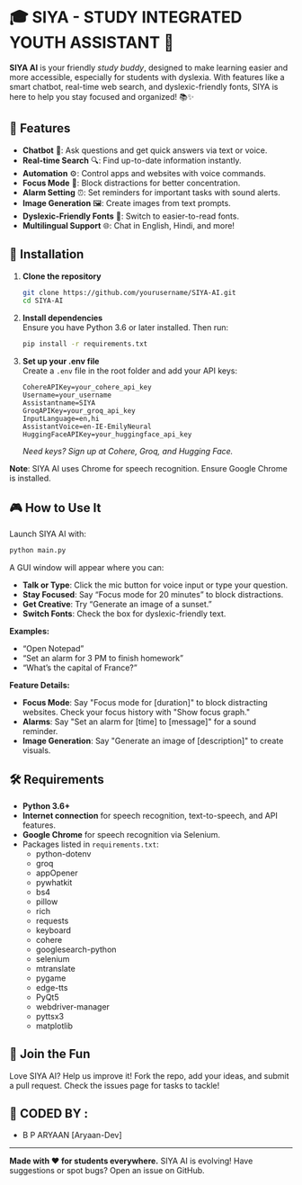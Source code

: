 # 🎓 SIYA - STUDY INTEGRATED YOUTH ASSISTANT 🤖

**SIYA AI** is your friendly *study buddy*, designed to make learning easier and more accessible, especially for students with dyslexia. With features like a smart chatbot, real-time web search, and dyslexic-friendly fonts, SIYA is here to help you stay focused and organized! 📚✨

## 🌟 Features

- **Chatbot** 🤖: Ask questions and get quick answers via text or voice.
- **Real-time Search** 🔍: Find up-to-date information instantly.
- **Automation** ⚙️: Control apps and websites with voice commands.
- **Focus Mode** 🎯: Block distractions for better concentration.
- **Alarm Setting** ⏰: Set reminders for important tasks with sound alerts.
- **Image Generation** 🖼️: Create images from text prompts.
- **Dyslexic-Friendly Fonts** 📖: Switch to easier-to-read fonts.
- **Multilingual Support** 🌐: Chat in English, Hindi, and more!

## 🚀 Installation

1. **Clone the repository**

   ```bash
   git clone https://github.com/yourusername/SIYA-AI.git
   cd SIYA-AI
   ```

2. **Install dependencies**\
   Ensure you have Python 3.6 or later installed. Then run:

   ```bash
   pip install -r requirements.txt
   ```

3. **Set up your .env file**\
   Create a `.env` file in the root folder and add your API keys:

   ```
   CohereAPIKey=your_cohere_api_key
   Username=your_username
   Assistantname=SIYA
   GroqAPIKey=your_groq_api_key
   InputLanguage=en,hi
   AssistantVoice=en-IE-EmilyNeural
   HuggingFaceAPIKey=your_huggingface_api_key
   ```

   *Need keys? Sign up at Cohere, Groq, and Hugging Face.*

**Note**: SIYA AI uses Chrome for speech recognition. Ensure Google Chrome is installed.

## 🎮 How to Use It

Launch SIYA AI with:

```bash
python main.py
```

A GUI window will appear where you can:

- **Talk or Type**: Click the mic button for voice input or type your question.
- **Stay Focused**: Say “Focus mode for 20 minutes” to block distractions.
- **Get Creative**: Try “Generate an image of a sunset.”
- **Switch Fonts**: Check the box for dyslexic-friendly text.

**Examples:**

- “Open Notepad”
- “Set an alarm for 3 PM to finish homework”
- “What’s the capital of France?”

**Feature Details:**

- **Focus Mode**: Say "Focus mode for \[duration\]" to block distracting websites. Check your focus history with "Show focus graph."
- **Alarms**: Say "Set an alarm for \[time\] to \[message\]" for a sound reminder.
- **Image Generation**: Say "Generate an image of \[description\]" to create visuals.

## 🛠️ Requirements

- **Python 3.6+**
- **Internet connection** for speech recognition, text-to-speech, and API features.
- **Google Chrome** for speech recognition via Selenium.
- Packages listed in `requirements.txt`:
  - python-dotenv
  - groq
  - appOpener
  - pywhatkit
  - bs4
  - pillow
  - rich
  - requests
  - keyboard
  - cohere
  - googlesearch-python
  - selenium
  - mtranslate
  - pygame
  - edge-tts
  - PyQt5
  - webdriver-manager
  - pyttsx3
  - matplotlib

## 🤝 Join the Fun

Love SIYA AI? Help us improve it! Fork the repo, add your ideas, and submit a pull request. Check the issues page for tasks to tackle!

## 👥 CODED BY :

- B P ARYAAN [Aryaan-Dev]

---

**Made with ❤️ for students everywhere.** SIYA AI is evolving! Have suggestions or spot bugs? Open an issue on GitHub.
